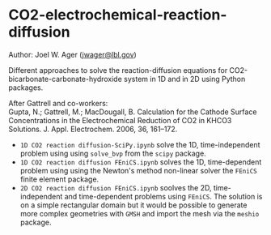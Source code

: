 # CO2-electrochemical-reaction-diffusion
Author: Joel W. Ager (jwager@lbl.gov)

Different approaches to solve the reaction-diffusion equations for CO2-bicarbonate-carbonate-hydroxide system in 1D and in 2D using Python packages. 
 
After Gattrell and co-workers:  
Gupta, N.; Gattrell, M.; MacDougall, B. Calculation for the Cathode Surface Concentrations in the Electrochemical Reduction of CO2 in KHCO3 Solutions. J. Appl. Electrochem. 2006, 36, 161–172.

* `1D CO2 reaction diffusion-SciPy.ipynb` solve the 1D, time-independent problem using using `solve_bvp` from the `scipy` package.  
* `1D CO2 reaction diffusion FEniCS.ipynb` solves the 1D, time-dependent problem using using the Newton's method non-linear solver the `FEniCS` finite element package.  
* `2D CO2 reaction diffusion FEniCS.ipynb` soolves the 2D,  time-independent and time-dependent problems using `FEniCS`. The solution is on a simple rectangular domain but it would be possible to generate more complex geometries with `GMSH` and import the mesh via the `meshio` package. 
